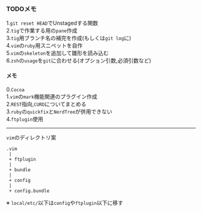 ### TODOメモ  

1.`git reset HEAD`でUnstagedする関数  
2.`tig`で作業する用の`pane`作成  
3.`tig`用ブランチ名の補完を作成(もしくは`git log`に)  
4.`vim`の`ruby`用スニペットを自作  
5.`vim`の`skeleton`を追加して雛形を読み込む  
6.`zsh`の`usage`を`git`に合わせる(オプション引数,必須引数など)  

#### メモ  

0.`Cocoa`  
1.`vim`の`mark`機能関連のプラグイン作成  
2.`REST`指向,`CURD`についてまとめる  
3.`ruby`の`quickfix`と`NerdTree`が併用できない  
4.`ftplugin`使用  

***  

`vim`のディレクトリ案  

    .vim    
     |    
     + ftplugin    
     |    
     + bundle    
     |    
     + config    
     |    
     + config.bundle    

※ `local/etc/`以下は`config`や`ftplugin`以下に移す  
